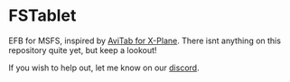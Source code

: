 # FSTablet
EFB for MSFS, inspired by [AviTab for X-Plane](https://github.com/fpw/avitab). There isnt anything on this repository quite yet, but keep a lookout!

If you wish to help out, let me know on our [discord](https://discord.gg/FU8RzASuJE).
